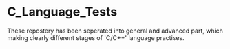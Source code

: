# C_Language_Tests
These repostery has been seperated into general and advanced part, which making clearly different stages of 'C/C++' language practises.
